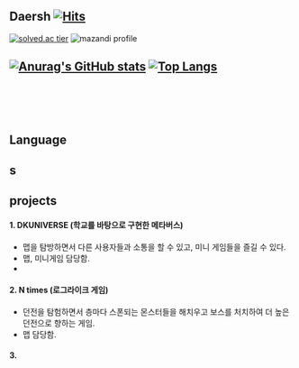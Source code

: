 Daersh [![Hits](https://hits.seeyoufarm.com/api/count/incr/badge.svg?url=https%3A%2F%2Fgithub.com%2Fdaersh&count_bg=%2379C83D&title_bg=%23555555&icon=&icon_color=%23E7E7E7&title=hits&edge_flat=false)](https://hits.seeyoufarm.com)
--
[![solved.ac tier](http://mazassumnida.wtf/api/generate_badge?boj=daersh)](https://solved.ac/daersh)
![mazandi profile](http://mazandi.herokuapp.com/api?handle=daersh&theme=warm)

[![Anurag's GitHub stats](https://github-readme-stats.vercel.app/api?username=daersh)](https://github.com/daersh/github-readme-stats)
[![Top Langs](https://github-readme-stats.vercel.app/api/top-langs/?username=daersh&langs_count=10&layout=compact&theme=dark)](https://github.com/jogilsang/jogilsang)﻿
--
<br><br><br>
Language
--
s
--
projects
--
#### 1. DKUNIVERSE (학교를 바탕으로 구현한 메타버스)
- 맵을 탐방하면서 다른 사용자들과 소통을 할 수 있고, 미니 게임들을 즐길 수 있다.     
- 맵, 미니게임 담당함.
- 
#### 2. N times (로그라이크 게임)
- 던전을 탐험하면서 층마다 스폰되는 몬스터들을 해치우고 보스를 처치하여 더 높은 던전으로 향하는 게임.
- 맵 담당함.

#### 3.
